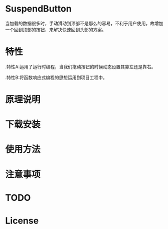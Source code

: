 # SuspendButton

当加载的数据很多时，手动滑动到顶部不是那么的容易，不利于用户使用，故增加一个回到顶部的按钮，来解决快速回到头部的方案。

# 特性

 .特性A:运用了运行时编程，当我们拖动按钮的时候动态设置其靠左还是靠右。
 
 .特性B:将函数响应式编程的思想运用到项目工程中。

# 原理说明

# 下载安装

# 使用方法

# 注意事项

# TODO

# License
